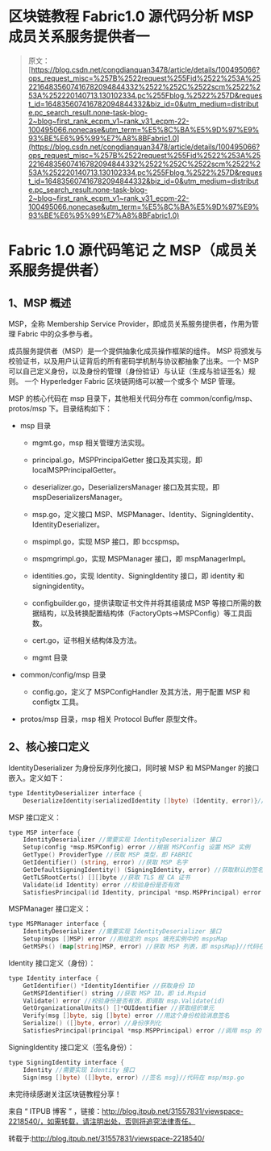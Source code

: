 # 区块链教程 Fabric1.0 源代码分析 MSP 成员关系服务提供者一

> 原文：[https://blog.csdn.net/congdianquan3478/article/details/100495066?ops_request_misc=%257B%2522request%255Fid%2522%253A%2522164835607416782094844332%2522%252C%2522scm%2522%253A%252220140713.130102334.pc%255Fblog.%2522%257D&request_id=164835607416782094844332&biz_id=0&utm_medium=distribute.pc_search_result.none-task-blog-2~blog~first_rank_ecpm_v1~rank_v31_ecpm-22-100495066.nonecase&utm_term=%E5%8C%BA%E5%9D%97%E9%93%BE%E6%95%99%E7%A8%8BFabric1.0](https://blog.csdn.net/congdianquan3478/article/details/100495066?ops_request_misc=%257B%2522request%255Fid%2522%253A%2522164835607416782094844332%2522%252C%2522scm%2522%253A%252220140713.130102334.pc%255Fblog.%2522%257D&request_id=164835607416782094844332&biz_id=0&utm_medium=distribute.pc_search_result.none-task-blog-2~blog~first_rank_ecpm_v1~rank_v31_ecpm-22-100495066.nonecase&utm_term=%E5%8C%BA%E5%9D%97%E9%93%BE%E6%95%99%E7%A8%8BFabric1.0)

# Fabric 1.0 源代码笔记 之 MSP（成员关系服务提供者）

## 1、MSP 概述

MSP，全称 Membership Service Provider，即成员关系服务提供者，作用为管理 Fabric 中的众多参与者。

成员服务提供者（MSP）是一个提供抽象化成员操作框架的组件。
MSP 将颁发与校验证书，以及用户认证背后的所有密码学机制与协议都抽象了出来。一个 MSP 可以自己定义身份，以及身份的管理（身份验证）与认证（生成与验证签名）规则。
一个 Hyperledger Fabric 区块链网络可以被一个或多个 MSP 管理。

MSP 的核心代码在 msp 目录下，其他相关代码分布在 common/config/msp、protos/msp 下。目录结构如下：

*   msp 目录

    *   mgmt.go，msp 相关管理方法实现。

    *   principal.go，MSPPrincipalGetter 接口及其实现，即 localMSPPrincipalGetter。

    *   deserializer.go，DeserializersManager 接口及其实现，即 mspDeserializersManager。

    *   msp.go，定义接口 MSP、MSPManager、Identity、SigningIdentity、IdentityDeserializer。

    *   mspimpl.go，实现 MSP 接口，即 bccspmsp。

    *   mspmgrimpl.go，实现 MSPManager 接口，即 mspManagerImpl。

    *   identities.go，实现 Identity、SigningIdentity 接口，即 identity 和 signingidentity。

    *   configbuilder.go，提供读取证书文件并将其组装成 MSP 等接口所需的数据结构，以及转换配置结构体（FactoryOpts->MSPConfig）等工具函数。

    *   cert.go，证书相关结构体及方法。

    *   mgmt 目录

*   common/config/msp 目录

    *   config.go，定义了 MSPConfigHandler 及其方法，用于配置 MSP 和 configtx 工具。

*   protos/msp 目录，msp 相关 Protocol Buffer 原型文件。

## 2、核心接口定义

IdentityDeserializer 为身份反序列化接口，同时被 MSP 和 MSPManger 的接口嵌入。定义如下：

```go
type IdentityDeserializer interface {
    DeserializeIdentity(serializedIdentity []byte) (Identity, error)}//代码在 msp/msp.go

```

MSP 接口定义：

```go
type MSP interface {
    IdentityDeserializer //需要实现 IdentityDeserializer 接口
    Setup(config *msp.MSPConfig) error //根据 MSPConfig 设置 MSP 实例
    GetType() ProviderType //获取 MSP 类型，即 FABRIC
    GetIdentifier() (string, error) //获取 MSP 名字
    GetDefaultSigningIdentity() (SigningIdentity, error) //获取默认的签名身份
    GetTLSRootCerts() [][]byte //获取 TLS 根 CA 证书
    Validate(id Identity) error //校验身份是否有效
    SatisfiesPrincipal(id Identity, principal *msp.MSPPrincipal) error //验证给定的身份与 principal 中所描述的类型是否相匹配}//代码在 msp/msp.go

```

MSPManager 接口定义：

```go
type MSPManager interface {
    IdentityDeserializer //需要实现 IdentityDeserializer 接口
    Setup(msps []MSP) error //用给定的 msps 填充实例中的 mspsMap
    GetMSPs() (map[string]MSP, error) //获取 MSP 列表，即 mspsMap}//代码在 msp/msp.go

```

Identity 接口定义（身份）：

```go
type Identity interface {
    GetIdentifier() *IdentityIdentifier //获取身份 ID
    GetMSPIdentifier() string //获取 MSP ID，即 id.Mspid
    Validate() error //校验身份是否有效，即调取 msp.Validate(id)
    GetOrganizationalUnits() []*OUIdentifier //获取组织单元
    Verify(msg []byte, sig []byte) error //用这个身份校验消息签名
    Serialize() ([]byte, error) //身份序列化
    SatisfiesPrincipal(principal *msp.MSPPrincipal) error //调用 msp 的 SatisfiesPrincipal 检查身份与 principal 中所描述的类型是否匹配}//代码在 msp/msp.go

```

SigningIdentity 接口定义（签名身份）：

```go
type SigningIdentity interface {
    Identity //需要实现 Identity 接口
    Sign(msg []byte) ([]byte, error) //签名 msg}//代码在 msp/msp.go

```

未完待续感谢关注区块链教程分享！

来自 “ ITPUB 博客 ” ，链接：http://blog.itpub.net/31557831/viewspace-2218540/，如需转载，请注明出处，否则将追究法律责任。

转载于:http://blog.itpub.net/31557831/viewspace-2218540/